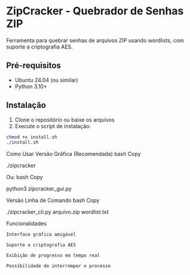 # ZipCracker - Quebrador de Senhas ZIP

Ferramenta para quebrar senhas de arquivos ZIP usando wordlists, com suporte a criptografia AES.

## Pré-requisitos
- Ubuntu 24.04 (ou similar)
- Python 3.10+

## Instalação
1. Clone o repositório ou baixe os arquivos
2. Execute o script de instalação:

```bash
chmod +x install.sh
./install.sh
```

Como Usar
Versão Gráfica (Recomendada)
bash
Copy

./zipcracker

Ou:
bash
Copy

python3 zipcracker_gui.py

Versão Linha de Comando
bash
Copy

./zipcracker_cli.py arquivo.zip wordlist.txt

Funcionalidades

    Interface gráfica amigável

    Suporte a criptografia AES

    Exibição de progresso em tempo real

    Possibilidade de interromper o processo